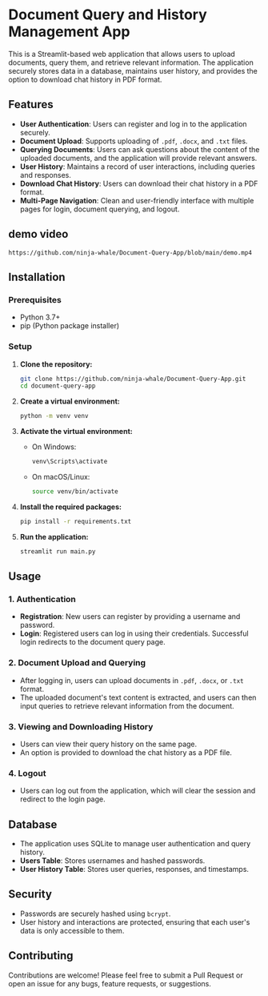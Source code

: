 # Document Query and History Management App

This is a Streamlit-based web application that allows users to upload documents, query them, and retrieve relevant information. The application securely stores data in a database, maintains user history, and provides the option to download chat history in PDF format.

## Features

- **User Authentication**: Users can register and log in to the application securely.
- **Document Upload**: Supports uploading of `.pdf`, `.docx`, and `.txt` files.
- **Querying Documents**: Users can ask questions about the content of the uploaded documents, and the application will provide relevant answers.
- **User History**: Maintains a record of user interactions, including queries and responses.
- **Download Chat History**: Users can download their chat history in a PDF format.
- **Multi-Page Navigation**: Clean and user-friendly interface with multiple pages for login, document querying, and logout.

## demo video
``` https://github.com/ninja-whale/Document-Query-App/blob/main/demo.mp4 ```

## Installation

### Prerequisites

- Python 3.7+
- pip (Python package installer)

### Setup

1. **Clone the repository:**

   ```bash
   git clone https://github.com/ninja-whale/Document-Query-App.git
   cd document-query-app
   ```

2. **Create a virtual environment:**

   ```bash
   python -m venv venv
   ```

3. **Activate the virtual environment:**

   - On Windows:

     ```bash
     venv\Scripts\activate
     ```

   - On macOS/Linux:

     ```bash
     source venv/bin/activate
     ```

4. **Install the required packages:**

   ```bash
   pip install -r requirements.txt
   ```

5. **Run the application:**

   ```bash
   streamlit run main.py
   ```

## Usage

### 1. Authentication

- **Registration**: New users can register by providing a username and password.
- **Login**: Registered users can log in using their credentials. Successful login redirects to the document query page.

### 2. Document Upload and Querying

- After logging in, users can upload documents in `.pdf`, `.docx`, or `.txt` format.
- The uploaded document's text content is extracted, and users can then input queries to retrieve relevant information from the document.

### 3. Viewing and Downloading History

- Users can view their query history on the same page.
- An option is provided to download the chat history as a PDF file.

### 4. Logout

- Users can log out from the application, which will clear the session and redirect to the login page.

## Database

- The application uses SQLite to manage user authentication and query history.
- **Users Table**: Stores usernames and hashed passwords.
- **User History Table**: Stores user queries, responses, and timestamps.

## Security

- Passwords are securely hashed using `bcrypt`.
- User history and interactions are protected, ensuring that each user's data is only accessible to them.

## Contributing

Contributions are welcome! Please feel free to submit a Pull Request or open an issue for any bugs, feature requests, or suggestions.


